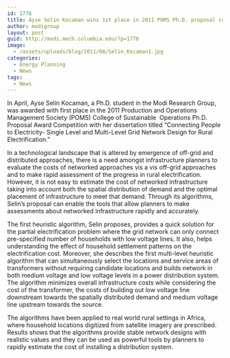 ```yaml
---
id: 1776
title: Ayse Selin Kocaman wins 1st place in 2011 POMS Ph.D. proposal competition
author: modigroup
layout: post
guid: http://modi.mech.columbia.edu/?p=1776
image:
  - /assets/uploads/blog/2011/08/Selin_Kocaman1.jpg
categories:
  - Energy Planning
  - News
tags:
  - News
---
```

In April, Ayse Selin Kocaman, a Ph.D. student in the Modi Research Group, was awarded with first place in the 2011 Production and Operations Management Society (POMS) College of Sustainable  Operations Ph.D. Proposal Award Competition with her dissertation titled “Connecting People to Electricity- Single Level and Multi-Level Grid Network Design for Rural Electrification.”

In a technological landscape that is altered by emergence of off-grid and distributed approaches, there is a need amongst infrastructure planners to evaluate the costs of networked approaches vis a vis off-grid approaches and to make rapid assessment of the progress in rural electrification. However, it is not easy to estimate the cost of networked infrastructure taking into account both the spatial distribution of demand and the optimal placement of infrastructure to meet that demand. Through its algorithms, Selin&#8217;s proposal can enable the tools that allow planners to make assessments about networked infrastructure rapidly and accurately. 

The first heuristic algorithm, Selin proposes, provides a quick solution for the partial electrification problem where the grid network can only connect pre-specified number of households with low voltage lines. It also, helps understanding the effect of household settlement patterns on the electrification cost. Moreover, she describes the first multi-level heuristic algorithm that can simultaneously select the locations and service areas of transformers without requiring candidate locations and builds network in both medium voltage and low voltage levels in a power distribution system. The algorithm minimizes overall infrastructure costs while considering the cost of the transformer, the costs of building out low voltage line downstream towards the spatially distributed demand and medium voltage line upstream towards the source.

The algorithms have been applied to real world rural settings in Africa, where household locations digitized from satellite imagery are prescribed. Results shows that the algorithms provide stable network designs with realistic values and they can be used as powerful tools by planners to rapidly estimate the cost of installing a distribution system.